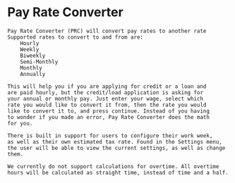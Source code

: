 # Pay Rate Converter
    Pay Rate Converter (PRC) will convert pay rates to another rate
    Supported rates to convert to and from are:
        Hourly
        Weekly
        Biweekly
        Semi-Monthly
        Monthly
        Annually

    This will help you if you are applying for credit or a loan and 
    are paid hourly, but the credit/load application is asking for
    your annual or monthly pay. Just enter your wage, select which
    rate you would like to convert it from, then the rate you would
    like to convert it to, and press continue. Instead of you having
    to wonder if you made an error, Pay Rate Converter does the math
    for you.

    There is built in support for users to configure their work week,
    as well as their own estimated tax rate. Found in the Settings menu,
    the user will be able to view the current settings, as well as change
    them.

    We currently do not support calculations for overtime. All overtime
    hours will be calculated as straight time, instead of time and a half.
